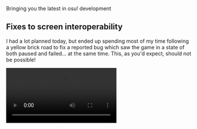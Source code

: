 Bringing you the latest in osu! development

## Fixes to screen interoperability

I had a lot planned today, but ended up spending most of my time following a yellow brick road to fix a reported bug which saw the game in a state of both paused and failed... at the same time. This, as you'd expect, should not be possible!

<video src="//puu.sh/zPoiE/b5699efd40.mp4" controls />

I spent almost five hours resolving this! It involved some very complex intertwined threading logic (which unfortunately is unavoidable in this context) and saw me finding at least three vaguely related bugs in the process:

- Game screens were [handling escape keys](https://github.com/ppy/osu-framework/pull/639/commits/6b5a00793cd7628671205ba7c5ca5ef0e20f12bc) even when they were not the active screen.
- The actual [threading](https://github.com/ppy/osu/pull/630/commits/94bf1d65b617a8d3c9d40078be0b51440bf14f80) [issues](https://github.com/ppy/osu/pull/630/commits/5f8baf874dd6907d612fdde8b7d6485d24678e93), caused by escape key presses being handled one level higher in the draw hierarchy than expected, in tandom with audio objects (when trated as an interpolating clock source) [not correctly querying](https://github.com/ppy/osu-framework/pull/639/commits/1bcb81a7397cb6dbac8c43f26aa9b49bbbcb02c5) a cached `IsRunning` value.

If you didn't understand any of what I just said, don't worry! Explaining in words is hard... this was a complex situation.

Thanks to [ocboogie](https://github.com/ocboogie) for helping test this and finding an easily reproducible test scenario!

## Fixes to gameplay cursor positioning

Until now, the gameplay cursor would start in a default position, not correctly updating it to the user's current cursor position until the next time the input device was moved. This is really ugly, so I spent some time figuring out how to fix it up.

For a bit of background: all of our input events are event based. This unfortunately means that we can't get an "initial" state for new screens/objects which are created, like the `Player`'s `HitRenderer`. As a temporary solution, we added an interface called `IRequireHighFrequencyMousePosition`. Anything implementing this interface would be guaranteed at least one `MouseMove` event per frame, regardless of whether the cursor was moved or not.

Inside a Player instance, we have a nested InputManager which is used to do key mapping (keys to mouse, mouse to keys etc.) and replay handling (injecting input frames from an external source). The bug here was caused by the fact that nested InputManagers weren't implementing this interface correctly, which meant they wouldn't correctly propagate it down to their children.

Before:

<video src="//puu.sh/zPoiU/6fbe3276b1.mp4" controls />

After:

<video src="//puu.sh/zPoj1/68cdd5eeb8.mp4" controls />

May seem insignificant, but every detail counts!

## Fixes to cursor trail display

Until now, the gameplay cursor's trail has been using the audio clock, which can lead to some unexpected results, especially after pausing or on retrying a map. I decoupled the trail from the audio clock in order to fix this, so it should behave a lot closer to how you'd expect it to, regardless of the state of audio playback.

## API in the background...

Have been working with [nekodex](https://github.com/nekodex) on bringing the new API up to speed so we can begin to populate more data in-game. This includes beatmap ratings, fail/retry times, user flags, personal best scores and more. We're almost ready to set things up for testing, so stay tuned for further progress on that.

Oh and yes, these API changes will eventually be exposed for public consumption. We're aiming to provide a much more feature rich API and address the concerns people have with the existing public API over the coming months.

## No release today

While fixing the above issues was some major forward progress as far as stability is concerned, the code has not yet been reviewed so there will be no release today!